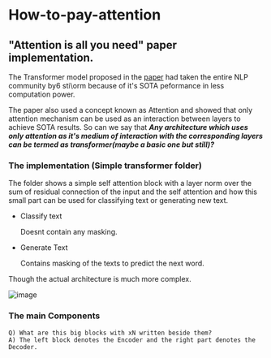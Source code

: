 # How-to-pay-attention


## "Attention is all you need" paper implementation.
The Transformer model proposed in the [paper](https://arxiv.org/pdf/1706.03762.pdf) had taken the entire NLP community by6 sti\orm because of it's SOTA peformance in less computation power.

The paper also used a concept known as Attention and showed that only attention mechanism can be used as an interaction between layers to achieve SOTA results. So can we say that ***Any architecture which uses only attention as it's medium of interaction with the corresponding layers can be termed as transformer(maybe a basic one but still)?***  

### The implementation (Simple transformer folder)

The folder shows a simple self attention block with a layer norm over the sum of residual connection of the input and the self attention and how this small part can be used for classifying text or generating new text.

- Classify text

    Doesnt contain any masking.
- Generate Text

    Contains masking of the texts to predict the next word.
    
Though the actual architecture is much more complex.

![image](https://miro.medium.com/max/1252/1*JuGZaZcRtmrtCEPY8qfsUw.png)

### The main Components

    Q) What are this big blocks with xN written beside them?
    A) The left block denotes the Encoder and the right part denotes the Decoder.
    
    
    



